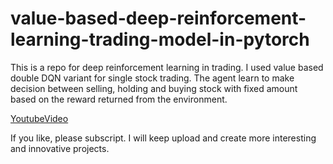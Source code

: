 # value-based-deep-reinforcement-learning-trading-model-in-pytorch
This is a repo for deep reinforcement learning in trading. I used value based double DQN variant for single stock trading. The agent learn to make decision between selling, holding and buying stock with fixed amount based on the reward returned from the environment. 


[YoutubeVideo](https://youtu.be/bZLzHkrAUBU)

If you like, please subscript. I will keep upload and create more interesting and innovative projects.